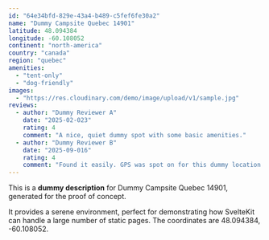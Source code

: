 ```yaml
---
id: "64e34bfd-829e-43a4-b489-c5fef6fe30a2"
name: "Dummy Campsite Quebec 14901"
latitude: 48.094384
longitude: -60.108052
continent: "north-america"
country: "canada"
region: "quebec"
amenities:
  - "tent-only"
  - "dog-friendly"
images:
  - "https://res.cloudinary.com/demo/image/upload/v1/sample.jpg"
reviews:
  - author: "Dummy Reviewer A"
    date: "2025-02-023"
    rating: 4
    comment: "A nice, quiet dummy spot with some basic amenities."
  - author: "Dummy Reviewer B"
    date: "2025-09-016"
    rating: 4
    comment: "Found it easily. GPS was spot on for this dummy location."
---
```


This is a **dummy description** for Dummy Campsite Quebec 14901, generated for the proof of concept.

It provides a serene environment, perfect for demonstrating how SvelteKit can handle a large number of static pages. The coordinates are 48.094384, -60.108052.
